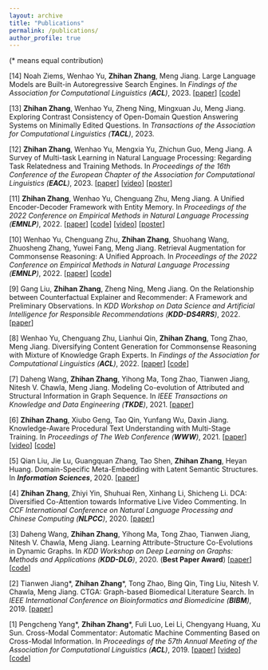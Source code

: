 ```yaml
---
layout: archive
title: "Publications"
permalink: /publications/
author_profile: true
---
```


(* means equal contribution)

[14] Noah Ziems, Wenhao Yu, **Zhihan Zhang**, Meng Jiang. Large Language Models are Built-in Autoregressive Search Engines. In *Findings of the Association for Computational Linguistics (**ACL**)*, 2023. \[[paper](https://arxiv.org/pdf/2305.09612.pdf)] \[[code](https://github.com/Ziems/llm-url)]

[13] **Zhihan Zhang**, Wenhao Yu, Zheng Ning, Mingxuan Ju, Meng Jiang. Exploring Contrast Consistency of Open-Domain Question Answering Systems on Minimally Edited Questions. In *Transactions of the Association for Computational Linguistics (**TACL**)*, 2023.

[12] **Zhihan Zhang**, Wenhao Yu, Mengxia Yu, Zhichun Guo, Meng Jiang. A Survey of Multi-task Learning in Natural Language Processing: Regarding Task Relatedness and Training Methods. In *Proceedings of the 16th Conference of the European Chapter of the Association for Computational Linguistics (**EACL**)*, 2023. \[[paper](https://arxiv.org/abs/2204.03508)] [[video](https://drive.google.com/file/d/1yw0Zek437p-LljxClNVDeVnDxf2xIdy7/view?usp=sharing)] [[poster](https://drive.google.com/file/d/13RecLlxHA9bB8rnmkn4LbohKZWrPE5tr/view?usp=sharing)]

[11] **Zhihan Zhang**, Wenhao Yu, Chenguang Zhu, Meng Jiang. A Unified Encoder-Decoder Framework with Entity Memory. In *Proceedings of the 2022 Conference on Empirical Methods in Natural Language Processing (**EMNLP**)*, 2022. \[[paper](https://arxiv.org/abs/2210.03273)] \[[code](https://github.com/DM2-ND/EDMem)] \[[video](https://drive.google.com/file/d/1R7XJw5sMSzTxiVfxzt1jhW6Bu8udy6iT/view?usp=sharing)] \[[poster](https://drive.google.com/file/d/1o9k5YGW8mYsonXAPGSfqYqm8W7LEcD11/view?usp=sharing)]

[10] Wenhao Yu, Chenguang Zhu, **Zhihan Zhang**, Shuohang Wang, Zhuosheng Zhang, Yuwei Fang, Meng Jiang. Retrieval Augmentation for Commonsense Reasoning: A Unified Approach. In *Proceedings of the 2022 Conference on Empirical Methods in Natural Language Processing (**EMNLP**)*, 2022. \[[paper](https://arxiv.org/abs/2210.12887)] \[[code](https://github.com/wyu97/RACo)]

[9] Gang Liu, **Zhihan Zhang**, Zheng Ning, Meng Jiang. On the Relationship between Counterfactual Explainer and Recommender: A Framework and Preliminary Observations. In *KDD Workshop on Data Science and Artificial Intelligence for Responsible Recommendations (**KDD-DS4RRS**)*, 2022. \[[paper](https://arxiv.org/abs/2207.04317)] 

[8] Wenhao Yu, Chenguang Zhu, Lianhui Qin, **Zhihan Zhang**, Tong Zhao, Meng Jiang. Diversifying Content Generation for Commonsense Reasoning with Mixture of Knowledge Graph Experts. In *Findings of the Association for Computational Linguistics (**ACL**)*, 2022. \[[paper](https://aclanthology.org/2022.findings-acl.149)] \[[code](https://github.com/DM2-ND/MoKGE)]

[7] Daheng Wang, **Zhihan Zhang**, Yihong Ma, Tong Zhao, Tianwen Jiang, Nitesh V. Chawla, Meng Jiang. Modeling Co-evolution of Attributed and Structural Information in Graph Sequence. In *IEEE Transactions on Knowledge and Data Engineering (**TKDE**)*, 2021. \[[paper](http://www.meng-jiang.com/pubs/coevognn-tkde21/coevognn-tkde21-paper.pdf)]

[6] **Zhihan Zhang**, Xiubo Geng, Tao Qin, Yunfang Wu, Daxin Jiang. Knowledge-Aware Procedural Text Understanding with Multi-Stage Training. In *Proceedings of The Web Conference (**WWW**)*, 2021. \[[paper](https://arxiv.org/abs/2009.13199)] \[[video](https://drive.google.com/file/d/15sM0Zf8Mfqa0_iFY8LY7UnLcVBzPPMcX/view?usp=sharing)] \[[code](https://github.com/ytyz1307zzh/KOALA)]

[5] Qian Liu, Jie Lu, Guangquan Zhang, Tao Shen, **Zhihan Zhang**, Heyan Huang. Domain-Specific Meta-Embedding with Latent Semantic Structures. In ***Information Sciences***, 2020. \[[paper](https://www.sciencedirect.com/science/article/abs/pii/S002002552031029X)]

[4] **Zhihan Zhang**, Zhiyi Yin, Shuhuai Ren, Xinhang Li, Shicheng Li. DCA: Diversified Co-Attention towards Informative Live Video Commenting. In *CCF International Conference on Natural Language Processing and Chinese Computing (**NLPCC**)*, 2020. \[[paper](https://arxiv.org/abs/1911.02739)]

[3] Daheng Wang, **Zhihan Zhang**, Yihong Ma, Tong Zhao, Tianwen Jiang, Nitesh V. Chawla, Meng Jiang.  Learning Attribute-Structure Co-Evolutions in Dynamic Graphs. In *KDD Workshop on Deep Learning on Graphs: Methods and Applications (**KDD-DLG**)*, 2020. 
(**Best Paper Award**) \[[paper](http://www.meng-jiang.com/pubs/coevognns-dlg20/coevognns-dlg20-paper.pdf)] \[[code](https://github.com/DM2-ND/CoEvoGNN)]

[2] Tianwen Jiang\*, **Zhihan Zhang**\*, Tong Zhao, Bing Qin, Ting Liu, Nitesh V. Chawla, Meng Jiang. CTGA: Graph-based Biomedical Literature Search. In *IEEE International Conference on Bioinformatics and Biomedicine (**BIBM**)*, 2019. \[[paper](http://www.meng-jiang.com/pubs/ctga-bibm19/ctga-bibm19-paper.pdf)] 

[1] Pengcheng Yang\*, **Zhihan Zhang**\*, Fuli Luo, Lei Li, Chengyang Huang, Xu Sun. Cross-Modal Commentator: Automatic Machine Commenting Based on Cross-Modal Information. In *Proceedings of the 57th Annual Meeting of the Association for Computational Linguistics (**ACL**)*, 2019. \[[paper](https://www.aclweb.org/anthology/P19-1257/)] \[[video](http://www.livecongress.it/svmd/60B5FD70/62CD7DF0/fullVideo.mp4)] \[[code](https://github.com/ytyz1307zzh/CMAC)]
